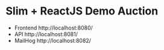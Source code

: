 # Slim + ReactJS Demo Auction

- Frontend http://localhost:8080/
- API http://localhost:8081/
- MailHog http://localhost:8082/
